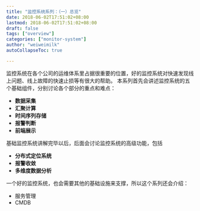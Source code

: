 ```yaml
---
title: "监控系统系列：（一）总览"
date: 2018-06-02T17:51:02+08:00
lastmod: 2018-06-02T17:51:02+08:00
draft: false
tags: ["overview"]
categories: ["monitor-system"]
author: "weiweimilk"
autoCollapseToc: true

---
```


监控系统在各个公司的运维体系里占据很重要的位置，好的监控系统对快速发现线上问题、线上故障的快速止损等有很大的帮助。
本系列首先会讲述监控系统的五个基础组件，分别讨论各个部分的重点和难点：

* **数据采集**
* **汇聚计算**
* **时间序列存储**
* **报警判断**
* **前端展示**

基础监控系统讲解完毕以后，后面会讨论监控系统的高级功能，包括

* **分布式定位系统**
* **报警收敛**
* **多维度数据分析**

一个好的监控系统，也会需要其他的基础设施来支撑，所以这个系列还会介绍：

* 服务管理
* CMDB


